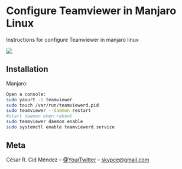 # Configure Teamviewer in Manjaro Linux

Instructions for configure Teamviewer in manjaro linux

![](header.gif)

## Installation

Manjaro:

```sh
Open a console:
sudo yaourt -S teamviewer
sudo touch /var/run/teamviewerd.pid
sudo teamviewer --daemon restart
#start daemon when reboot
sudo teamviewer daemon enable
sudo systemctl enable teamviewerd.service

```

## Meta

César R. Cid Méndez – [@YourTwitter](https://twitter.com/skypce) – skypce@gmail.com


